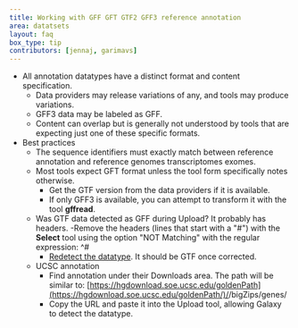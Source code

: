 ```yaml
---
title: Working with GFF GFT GTF2 GFF3 reference annotation
area: datatsets
layout: faq
box_type: tip
contributors: [jennaj, garimavs]
---
```


- All annotation datatypes have a distinct format and content specification.
    - Data providers may release variations of any, and tools may produce variations. 
    - GFF3 data may be labeled as GFF.
    - Content can overlap but is generally not understood by tools that are expecting just one of these specific formats. 
- Best practices
    - The sequence identifiers must exactly match between reference annotation and reference genomes transcriptomes exomes.
    - Most tools expect GFT format unless the tool form specifically notes otherwise.
        - Get the GTF version from the data providers if it is available.
        - If only GFF3 is available, you can attempt to transform it with the tool **gffread**.
    - Was GTF data detected as GFF during Upload? It probably has headers.
        -Remove the headers (lines that start with a "#") with the **Select** tool using the option "NOT Matching" with the regular expression: ^#
        - [Redetect the datatype](https://training.galaxyproject.org/training-material/faqs/galaxy/#detecting-the-datatype-file-format). It should be GTF once corrected.
    - UCSC annotation
        - Find annotation under their Downloads area. The path will be similar to: [https://hgdownload.soe.ucsc.edu/goldenPath](https://hgdownload.soe.ucsc.edu/goldenPath/)/<database>/bigZips/genes/
        - Copy the URL and paste it into the Upload tool, allowing Galaxy to detect the datatype.